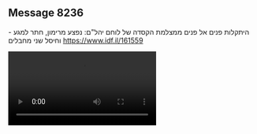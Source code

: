 ## Message 8236

היתקלות פנים אל פנים ממצלמת הקסדה של לוחם יהל"ם:
נפצע מרימון, חתר למגע - וחיסל שני מחבלים
https://www.idf.il/161559

![Video](./8236/8236_media.mp4)
